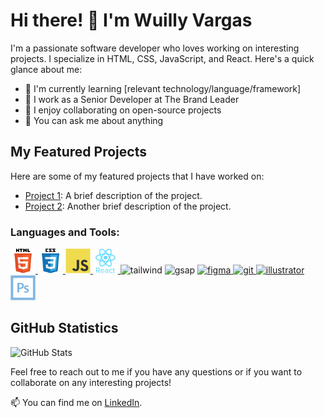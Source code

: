 # Hi there! 👋 I'm Wuilly Vargas

I'm a passionate software developer who loves working on interesting projects. I specialize in HTML, CSS, JavaScript, and React. Here's a quick glance about me:

- 🌱 I'm currently learning [relevant technology/language/framework]
- 💼 I work as a Senior Developer at The Brand Leader
- 👯 I enjoy collaborating on open-source projects
- 💬 You can ask me about anything

## My Featured Projects

Here are some of my featured projects that I have worked on:

- [Project 1](link_to_project_1): A brief description of the project.
- [Project 2](link_to_project_2): Another brief description of the project.

<h3 align="left">Languages and Tools:</h3>
<p align="left"> 
<a href="https://www.w3.org/html/" target="_blank" rel="noreferrer"> 
  <img src="https://raw.githubusercontent.com/devicons/devicon/master/icons/html5/html5-original-wordmark.svg" alt="html5" width="40" height="40"/> 
</a>
<a href="https://www.w3schools.com/css/" target="_blank" rel="noreferrer"> 
  <img src="https://raw.githubusercontent.com/devicons/devicon/master/icons/css3/css3-original-wordmark.svg" alt="css3" width="40" height="40"/> </a>
<a href="https://developer.mozilla.org/en-US/docs/Web/JavaScript" target="_blank" rel="noreferrer"> 
  <img src="https://raw.githubusercontent.com/devicons/devicon/master/icons/javascript/javascript-original.svg" alt="javascript" width="40" height="40"/> 
</a>
<a href="https://reactjs.org/" target="_blank" rel="noreferrer"> <img src="https://raw.githubusercontent.com/devicons/devicon/master/icons/react/react-original-wordmark.svg" alt="react" width="40" height="40"/> </a>
<img src="https://www.vectorlogo.zone/logos/tailwindcss/tailwindcss-icon.svg" alt="tailwind" width="40" height="40"/> </a>
<img src="https://cdn.worldvectorlogo.com/logos/gsap-greensock.svg" alt="gsap" width="40" height="40"/> </a>
<a href="https://www.figma.com/" target="_blank" rel="noreferrer"> <img src="https://www.vectorlogo.zone/logos/figma/figma-icon.svg" alt="figma" width="40" height="40"/> </a>
<a href="https://git-scm.com/" target="_blank" rel="noreferrer"> <img src="https://www.vectorlogo.zone/logos/git-scm/git-scm-icon.svg" alt="git" width="40" height="40"/> </a>
<a href="https://www.adobe.com/in/products/illustrator.html" target="_blank" rel="noreferrer"> <img src="https://www.vectorlogo.zone/logos/adobe_illustrator/adobe_illustrator-icon.svg" alt="illustrator" width="40" height="40"/> </a>  
<a href="https://www.photoshop.com/en" target="_blank" rel="noreferrer"> <img src="https://raw.githubusercontent.com/devicons/devicon/master/icons/photoshop/photoshop-line.svg" alt="photoshop" width="40" height="40"/> </a>    
</p>


## GitHub Statistics

![GitHub Stats](https://github-readme-stats.vercel.app/api?username=your_username&show_icons=true&count_private=true&hide_title=true)

Feel free to reach out to me if you have any questions or if you want to collaborate on any interesting projects!

📫 You can find me on [LinkedIn](https://www.linkedin.com/in/wuilly-vargas/). 
